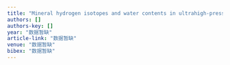 ```yaml
---
title: "Mineral hydrogen isotopes and water contents in ultrahigh-pressure metabasite and metagranite: constraints on fluid flow during continental subduction-zone metamorphism"
authors: []
authors-key: []
year: "数据暂缺"
article-link: "数据暂缺"
venue: "数据暂缺"
bibex: "数据暂缺"
---
```

